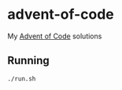 # advent-of-code

My [Advent of Code](https://adventofcode.com/) solutions

## Running

```
./run.sh
```
